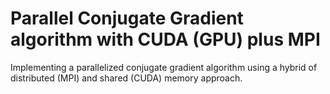 # Parallel Conjugate Gradient algorithm with CUDA (GPU) plus MPI

Implementing a parallelized conjugate gradient algorithm using a hybrid of distributed (MPI) and shared (CUDA) memory approach.


